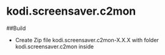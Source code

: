 # kodi.screensaver.c2mon

##Build

- Create Zip file kodi.screensaver.c2mon-X.X.X with folder kodi.screensaver.c2mon inside
  
